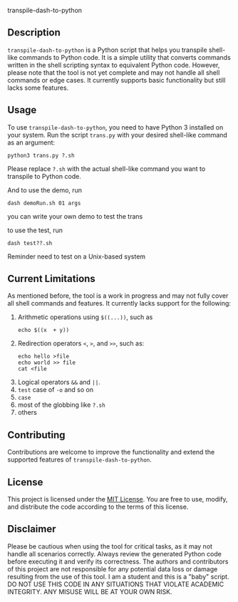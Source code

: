 transpile-dash-to-python

## Description
`transpile-dash-to-python` is a Python script that helps you transpile shell-like commands to Python code. It is a simple utility that converts commands written in the shell scripting syntax to equivalent Python code. However, please note that the tool is not yet complete and may not handle all shell commands or edge cases. It currently supports basic functionality but still lacks some features.

## Usage
To use `transpile-dash-to-python`, you need to have Python 3 installed on your system. Run the script `trans.py` with your desired shell-like command as an argument:

```
python3 trans.py ?.sh
```

Please replace `?.sh` with the actual shell-like command you want to transpile to Python code.

And to use the demo, run 

```
dash demoRun.sh 01 args
```

you can write your own demo to test the trans

to use the test, run 

```
dash test??.sh
```

Reminder need to test on a Unix-based system

## Current Limitations
As mentioned before, the tool is a work in progress and may not fully cover all shell commands and features. It currently lacks support for the following:

1. Arithmetic operations using `$((...))`, such as 
    ```
    echo $((x  + y))
    ```
2. Redirection operators `<`, `>`, and `>>`, such as:
    ```
    echo hello >file
    echo world >> file
    cat <file
    ```
3. Logical operators `&&` and `||`.
4. `test` case of `-o` and so on
5. `case`
6. most of the globbing like `?.sh`
7. others

## Contributing
Contributions are welcome to improve the functionality and extend the supported features of `transpile-dash-to-python`. 

## License
This project is licensed under the [MIT License](LICENSE). You are free to use, modify, and distribute the code according to the terms of this license.

## Disclaimer
Please be cautious when using the tool for critical tasks, as it may not handle all scenarios correctly. Always review the generated Python code before executing it and verify its correctness. The authors and contributors of this project are not responsible for any potential data loss or damage resulting from the use of this tool. I am a student and this is a "baby" script.
DO NOT USE THIS CODE IN ANY SITUATIONS THAT VIOLATE ACADEMIC INTEGRITY. ANY MISUSE WILL BE AT YOUR OWN RISK.